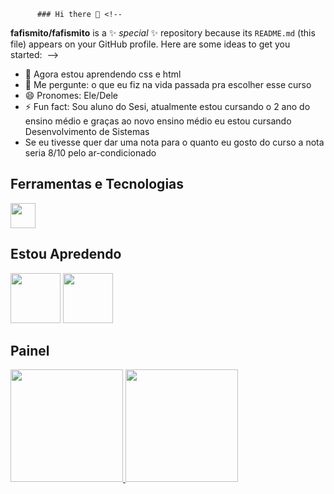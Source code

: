           ### Hi there 👋 <!--
**fafismito/fafismito** is a ✨ _special_ ✨ repository because its `README.md` (this file) appears on your GitHub profile. Here are some ideas to get you started: 
-->
- 🌱 Agora estou aprendendo css e html
- 💬 Me pergunte: o que eu fiz na vida passada pra escolher esse curso
- 😄 Pronomes: Ele/Dele
- ⚡ Fun fact: Sou aluno do Sesi, atualmente estou cursando o 2 ano do ensino médio e graças ao novo ensino médio eu estou cursando Desenvolvimento de Sistemas
- Se eu tivesse quer dar uma nota para o quanto eu gosto do curso a nota seria 8/10 pelo ar-condicionado 
## Ferramentas e Tecnologias

<img src="https://cdn.jsdelivr.net/gh/devicons/devicon/icons/github/github-original.svg" width="40" height="40"/>

## Estou Apredendo

<img src="https://cdn.jsdelivr.net/gh/devicons/devicon/icons/html5/html5-original-wordmark.svg" width="80" height="80"/>
<img src="https://cdn.jsdelivr.net/gh/devicons/devicon/icons/css3/css3-original-wordmark.svg" width="80" height="80"/>
                                                                                                                           
 
## Painel
<div>    
<a href= "https://github..com/fafismito">
<div> <a href="https://github.com/fafismito"> <img height="180em"          
src="https://github-readme-stats.vercel.app/api/top-langs/?username=fafismito&layout=compact&langs_count=7&theme=dracula"/> <img height="180em" 
src="https://github-readme-stats.vercel.app/api?username=fafismito&show_icons=true&theme=dracula&include_all_commits=true&count_private=true"/> </div>                                                                                                                                 
